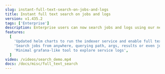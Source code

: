 ```yaml
---
slug: instant-full-text-search-on-jobs-and-logs
title: Instant full text search on jobs and logs
version: v1.435.2
tags: ['Enterprise']
description: Enterprise users can now search jobs and logs using our new indexer service powered by the rust search engine Tantivy.
features:
  [
    'Updated helm charts to run the indexer service and enable full text search',
    'Search jobs from anywhere, querying path, args, results or even job logs',
    'Minimal grafana-like tool to explore service logs',
  ]
video: /videos/search_demo.mp4
docs: /docs/misc/full_text_search
---
```

